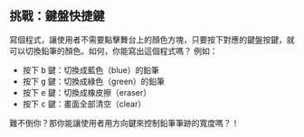 ## 挑戰：鍵盤快捷鍵

寫個程式，讓使用者不需要點擊舞台上的顏色方塊，只要按下對應的鍵盤按鍵，就可以切換鉛筆的顏色。如何，你能寫出這個程式嗎？ 例如：

+ 按下 <kbd>b</kbd> 鍵：切換成藍色（blue）的鉛筆
+ 按下 <kbd>g</kbd> 鍵：切換成綠色（green）的鉛筆
+ 按下 <kbd>e</kbd> 鍵：切換成橡皮擦（eraser）
+ 按下 <kbd>c</kbd> 鍵：畫面全部清空（clear）

難不倒你？那你能讓使用者用方向鍵來控制鉛筆筆跡的寬度嗎？！